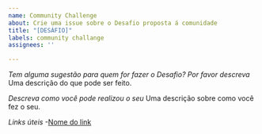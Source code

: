 ```yaml
---
name: Community Challenge
about: Crie uma issue sobre o Desafio proposta á comunidade
title: "[DESÁFIO]"
labels: community challange
assignees: ''

---
```


*Tem alguma sugestão para quem for fazer o Desafio? Por favor descreva*
Uma descrição do que pode ser feito.

*Descreva como você pode realizou o seu*
Uma descrição sobre como você fez o seu.

*Links úteis*
-[Nome do link](URL)
